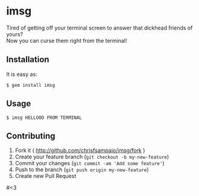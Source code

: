 # imsg

Tired of getting off your terminal screen to answer that dickhead friends of yours?  
Now you can curse them right from the terminal!

## Installation

It is easy as:

    $ gem install imsg

## Usage

    $ imsg HELLOOO FROM TERMINAL

## Contributing

1. Fork it ( http://github.com/chrisfsampaio/imsg/fork )
2. Create your feature branch (`git checkout -b my-new-feature`)
3. Commit your changes (`git commit -am 'Add some feature'`)
4. Push to the branch (`git push origin my-new-feature`)
5. Create new Pull Request

#<3
